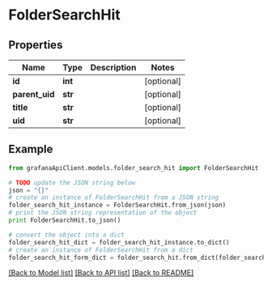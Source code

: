 # FolderSearchHit


## Properties
Name | Type | Description | Notes
------------ | ------------- | ------------- | -------------
**id** | **int** |  | [optional] 
**parent_uid** | **str** |  | [optional] 
**title** | **str** |  | [optional] 
**uid** | **str** |  | [optional] 

## Example

```python
from grafanaApiClient.models.folder_search_hit import FolderSearchHit

# TODO update the JSON string below
json = "{}"
# create an instance of FolderSearchHit from a JSON string
folder_search_hit_instance = FolderSearchHit.from_json(json)
# print the JSON string representation of the object
print FolderSearchHit.to_json()

# convert the object into a dict
folder_search_hit_dict = folder_search_hit_instance.to_dict()
# create an instance of FolderSearchHit from a dict
folder_search_hit_form_dict = folder_search_hit.from_dict(folder_search_hit_dict)
```
[[Back to Model list]](../README.md#documentation-for-models) [[Back to API list]](../README.md#documentation-for-api-endpoints) [[Back to README]](../README.md)


